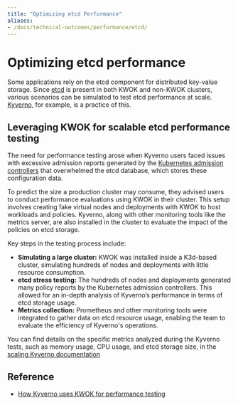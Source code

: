 ```yaml
---
title: "Optimizing etcd Performance"
aliases:
- /docs/technical-outcomes/performance/etcd/
---
```


# Optimizing etcd performance

Some applications rely on the etcd component for distributed key-value storage. Since [etcd](https://etcd.io) is present in both
KWOK and non-KWOK clusters, various scenarios can be simulated to test etcd performance at scale.
[Kyverno](https://github.com/kyverno/kyverno), for example, is a practice of this.

## Leveraging KWOK for scalable etcd performance testing

The need for performance testing arose when Kyverno users faced issues with excessive admission reports generated by
the [Kubernetes admission controllers](https://kubernetes.io/docs/reference/access-authn-authz/admission-controllers/) that
overwhelmed the etcd database, which stores these configuration data.

To predict the size a production cluster may consume, they advised users to conduct performance evaluations using KWOK in their cluster.
This setup involves creating fake virtual nodes and deployments with KWOK to host workloads and policies. Kyverno, along with other monitoring
tools like the metrics server, are also installed in the cluster to evaluate the impact of the policies on etcd storage.

Key steps in the testing process include:

- **Simulating a large cluster:** KWOK was installed inside a K3d-based cluster, simulating hundreds of nodes and deployments with little resource consumption.
- **etcd stress testing:** The hundreds of nodes and deployments generated many policy reports by the Kubernetes admission 
  controllers. This allowed for an in-depth analysis of Kyverno’s performance in terms of etcd storage usage.
- **Metrics collection:** Prometheus and other monitoring tools were integrated to gather data on etcd resource usage,
  enabling the team to evaluate the efficiency of Kyverno's operations.

You can find details on the specific metrics analyzed during the Kyverno tests, such as memory usage, CPU usage, and etcd
storage size, in the [scaling Kyverno documentation](https://kyverno.io/docs/installation/scaling/)

## Reference

- [How Kyverno uses KWOK for performance testing](https://github.com/kyverno/kyverno/tree/main/docs/perf-testing)

